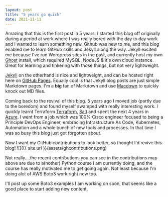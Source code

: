 ```yaml
---
layout: post
title: "5 years go quick"
date: 2021-11-11
---
```

Amazing that this is the first post in 5 years. I started this blog off originally during a period at work where I was really bored with the day to day work and I wanted to learn something new. Github was new to me, and this blog enabled me to learn GitHub skills and Jekyll along the way. Jekyll excited me because I've run Wordpress sites in the past, and currently host my own [Ghost](https://octanespring.co.uk) install, which required MySQL, NodeJS & it's own cloud instance. Great for learning and tinkering with those things, but not very lightweight. 

[Jekyll](https://jekyllrb.com) on the otherhand is nice and lightweight, and can be hosted right here on [GitHub Pages](https://pages.github.com/). Equally cool is that Jekyll blog posts are just simple Markdown pages. I'm a **big** fan of Markdown and use [Macdown](https://macdown.uranusjr.com) to quickly knock out MD files. 

Coming back to the revival of this blog. 5 years ago I moved job (partly due to the boredom) and found myself swamped with really interesting work. I quickly learnt Terraform [Terraform](https://www.terraform.io), [Salt](https://docs.saltproject.io/en/getstarted/) and spent the next 4 years in [Azure](http://Azure.microsoft.com). I went from a job which was 100% Cisco engineer focused to being a Principle DevOps Engineer, embracing Infrastructure As Code, Kubernetes, Automation and a whole bunch of new tools and processes. In that time I was so busy this blog just got forgotten about. 

Now I want my GitHub contributions to look better, so thought I'd revive this blog! ![]({{ site.url }}/assets/ghcontributions.png)

Not really....the recent contributions you can see in the contributions map above are due to a(nother) Python course I am currently doing, and the course has really motivated me to get going again. Not least because I'm doing alot of AWS Boto3 work right now too. 

I'll post up some Boto3 examples I am working on soon, that seems like a good place to start adding new content. 